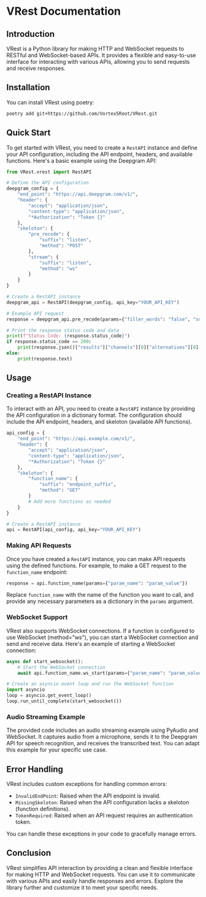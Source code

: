 # VRest Documentation

## Introduction

VRest is a Python library for making HTTP and WebSocket requests to RESTful and WebSocket-based APIs. It provides a flexible and easy-to-use interface for interacting with various APIs, allowing you to send requests and receive responses.

## Installation

You can install VRest using poetry:

```bash
poetry add git+https://github.com/Vortex5Root/VRest.git
```

## Quick Start

To get started with VRest, you need to create a `RestAPI` instance and define your API configuration, including the API endpoint, headers, and available functions. Here's a basic example using the Deepgram API:

```python
from VRest.vrest import RestAPI

# Define the API configuration
deepgram_config = {
    "end_point": "https://api.deepgram.com/v1/",
    "header": {
        "accept": "application/json",
        "content-type": "application/json",
        "*Authorization": "Token {}"
    },
    "skeloton": {
        "pre_recode": {
            "suffix": "listen",
            "method": "POST"
        },
        "stream": {
            "suffix": "listen",
            "method": "ws"
        }
    }
}

# Create a RestAPI instance
deepgram_api = RestAPI(deepgram_config, api_key="YOUR_API_KEY")

# Example API request
response = deepgram_api.pre_recode(params={"filler_words": "false", "summarize": "v2"}, json={"url": "https://static.deepgram.com/examples/interview_speech-analytics.wav"})

# Print the response status code and data
print(f"Status Code: {response.status_code}")
if response.status_code == 200:
    print(response.json()["results"]["channels"][0]["alternatives"][0]["transcript"])
else:
    print(response.text)
```

## Usage

### Creating a RestAPI Instance

To interact with an API, you need to create a `RestAPI` instance by providing the API configuration in a dictionary format. The configuration should include the API endpoint, headers, and skeloton (available API functions).

```python
api_config = {
    "end_point": "https://api.example.com/v1/",
    "header": {
        "accept": "application/json",
        "content-type": "application/json",
        "*Authorization": "Token {}"
    },
    "skeloton": {
        "function_name": {
            "suffix": "endpoint_suffix",
            "method": "GET"
        }
        # Add more functions as needed
    }
}

# Create a RestAPI instance
api = RestAPI(api_config, api_key="YOUR_API_KEY")
```

### Making API Requests

Once you have created a `RestAPI` instance, you can make API requests using the defined functions. For example, to make a GET request to the `function_name` endpoint:

```python
response = api.function_name(params={"param_name": "param_value"})
```

Replace `function_name` with the name of the function you want to call, and provide any necessary parameters as a dictionary in the `params` argument.

### WebSocket Support

VRest also supports WebSocket connections. If a function is configured to use WebSocket (method="ws"), you can start a WebSocket connection and send and receive data. Here's an example of starting a WebSocket connection:

```python
async def start_websocket():
    # Start the WebSocket connection
    await api.function_name.ws_start(params={"param_name": "param_value"})

# Create an asyncio event loop and run the WebSocket function
import asyncio
loop = asyncio.get_event_loop()
loop.run_until_complete(start_websocket())
```

### Audio Streaming Example

The provided code includes an audio streaming example using PyAudio and WebSocket. It captures audio from a microphone, sends it to the Deepgram API for speech recognition, and receives the transcribed text. You can adapt this example for your specific use case.

## Error Handling

VRest includes custom exceptions for handling common errors:

- `InvalidEndPoint`: Raised when the API endpoint is invalid.
- `MissingSkeloton`: Raised when the API configuration lacks a skeloton (function definitions).
- `TokenRequired`: Raised when an API request requires an authentication token.

You can handle these exceptions in your code to gracefully manage errors.

## Conclusion

VRest simplifies API interaction by providing a clean and flexible interface for making HTTP and WebSocket requests. You can use it to communicate with various APIs and easily handle responses and errors. Explore the library further and customize it to meet your specific needs.
